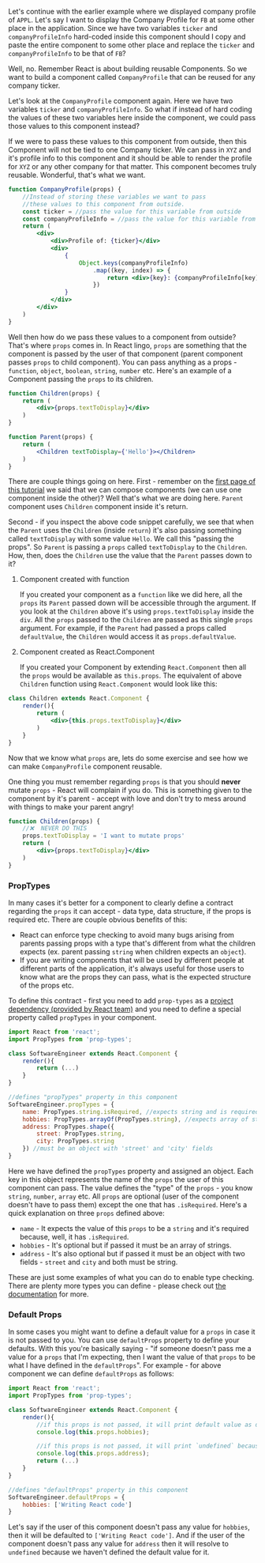 Let's continue with the earlier example where we displayed company profile of `APPL`. Let's say I want to display the Company Profile for `FB` at some other place in the application. Since we have two variables `ticker` and `companyProfileInfo` hard-coded inside this component should I copy and paste the entire component to some other place and replace the `ticker` and `companyProfileInfo` to be that of `FB`?

 Well, no. Remember React is about building reusable Components. So we want to build a component called `CompanyProfile` that can be reused for any company ticker.

 Let's look at the `CompanyProfile` component again. Here we have two variables `ticker` and `companyProfileInfo`. So what if instead of hard coding the values of these two variables here inside the component, we could pass those values to this component instead?

If we were to pass these values to this component from outside, then this Component will not be tied to one Company ticker. We can pass in `XYZ` and it's profile info to this component and it should be able to render the profile for `XYZ` or any other company for that matter. This component becomes truly reusable. Wonderful, that's what we want. 

```jsx
function CompanyProfile(props) {
    //Instead of storing these variables we want to pass
    //these values to this component from outside.
    const ticker = //pass the value for this variable from outside
    const companyProfileInfo = //pass the value for this variable from outside
    return (
        <div>
            <div>Profile of: {ticker}</div>
            <div>
                {
                    Object.keys(companyProfileInfo)
                        .map((key, index) => {
                            return <div>{key}: {companyProfileInfo[key]}</div>
                        })
                }
            </div>
        </div>
    )
}
```

Well then how do we pass these values to a component from outside? That's where `props` comes in. In React lingo, `props` are something that the component is passed by the user of that component (parent component passes `props` to child component). 
You can pass anything as a props - `function`, `object`, `boolean`, `string`, `number` etc. Here's an example of a Component passing the `props` to its children.

```jsx
function Children(props) {
    return (
        <div>{props.textToDisplay}</div>
    )
}

function Parent(props) {
    return (
        <Children textToDisplay={'Hello'}></Children>
    )
}
```
There are couple things going on here. First - remember on the [first page of this tutorial](/tutorial/react-introduction) we said that we can compose components (we can use one component inside the other)? Well that's what we are doing here. `Parent` component uses `Children` component inside it's return.

Second - if you inspect the above code snippet carefully, we see that when the `Parent` uses the `Children` (inside `return`) it's also passing something called `textToDisplay` with some value `Hello`. We call this "passing the props". So `Parent` is passing a `props` called `textToDisplay` to the `Children`. How, then, does the `Children` use the value that the `Parent` passes down to it?

1. Component created with function

    If you created your component as a `function` like we did here, all the `props` its `Parent` passed down will be accessible through the argument. If you look at the `Children` above it's using `props.textToDisplay` inside the `div`. All the `props` passed to the `Children` are passed as this single `props` argument. For example, if the `Parent` had passed a props called `defaultValue`, the `Children` would access it as `props.defaultValue`.

2. Component created as React.Component

    If you created your Component by extending `React.Component` then all the `props` would be available as `this.props`. The equivalent of above `Children` function using `React.Component` would look like this:

```jsx
class Children extends React.Component {
    render(){
        return (
            <div>{this.props.textToDisplay}</div>
        )
    }
}
```

Now that we know what `props` are, lets do some exercise and see how we can make `CompanyProfile` component reusable.

<!--exercise-->


One thing you must remember regarding `props` is that you should **never** mutate `props` - React will complain if you do. This is something given to the component by it's parent - accept with love and don't try to mess around with things to make your parent angry!

```jsx
function Children(props) {
    //❌  NEVER DO THIS
    props.textToDisplay = 'I want to mutate props'
    return (
        <div>{props.textToDisplay}</div>
    )
}
```

### PropTypes
In many cases it's better for a component to clearly define a contract regarding the `props` it can accept - data type, data structure, if the props is required etc. 
There are couple obvious benefits of this:
- React can enforce type checking to avoid many bugs arising from parents passing props with a type that's different from what the children expects (ex. parent passing `string` when children expects an `object`).
- If you are writing components that will be used by different people at different parts of the application, it's always useful for those users to know what are the props they can pass, what is the expected structure of the props etc.

To define this contract - first you need to add `prop-types` as a [project dependency (provided by React team)](https://www.npmjs.com/package/prop-types) and you need to define a special property called `propTypes` in your component.

```jsx
import React from 'react';
import PropTypes from 'prop-types';

class SoftwareEngineer extends React.Component {
    render(){
        return (...)
    }
}

//defines "propTypes" property in this component
SoftwareEngineer.propTypes = {
    name: PropTypes.string.isRequired, //expects string and is required
    hobbies: PropTypes.arrayOf(PropTypes.string), //expects array of string
    address: PropTypes.shape({
        street: PropTypes.string,
        city: PropTypes.string
    }) //must be an object with 'street' and 'city' fields
}
```
Here we have defined the `propTypes` property and assigned an object. Each key in this object represents the name of the `props` the user of this component can pass. The value defines the "type" of the `props` - you know `string`, `number`, `array` etc. All `props` are optional (user of the component doesn't have to pass them) except the one that has `.isRequired`. Here's a quick explanation on three `props` defined above:
- `name` - It expects the value of this `props` to be a `string` and it's required because, well, it has `.isRequired`.
- `hobbies` - It's optional but if passed it must be an array of strings.
- `address` - It's also optional but if passed it must be an object with two fields - `street` and `city` and both must be string.

These are just some examples of what you can do to enable type checking. There are plenty more types you can define - please check out [the documentation](https://reactjs.org/docs/typechecking-with-proptypes.html#proptypes) for more.

### Default Props
In some cases you might want to define a default value for a `props` in case it is not passed to you.
You can use `defaultProps` property to define your defaults. With this you're basically saying - "if someone doesn't pass me a value for a `props` that I'm expecting, then I want the value of that `props` to be what I have defined in the `defaultProps`". For example - for above component we can define `defaultProps` as follows:

```jsx
import React from 'react';
import PropTypes from 'prop-types';

class SoftwareEngineer extends React.Component {
    render(){
        //if this props is not passed, it will print default value as defined by `defaultProps`
        console.log(this.props.hobbies);

        //if this props is not passed, it will print `undefined` because we haven't defined any default value for this props
        console.log(this.props.address); 
        return (...)
    }
}

//defines "defaultProps" property in this component
SoftwareEngineer.defaultProps = {
    hobbies: ['Writing React code']
}
```

Let's say if the user of this component doesn't pass any value for `hobbies`, then it will be defaulted to `['Writing React code']`.
And if the user of the component doesn't pass any value for `address` then it will resolve to `undefined` because we haven't defined the default value for it.
